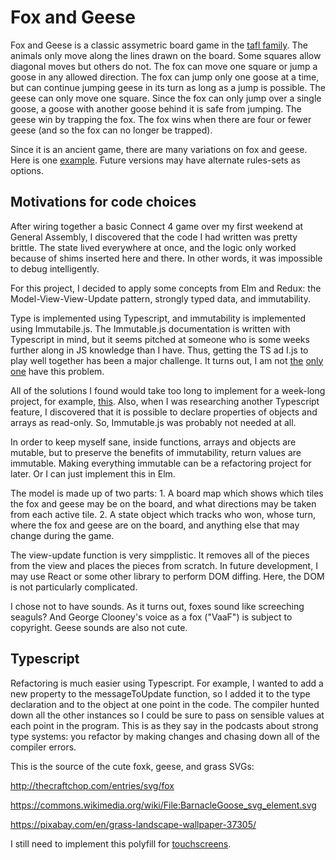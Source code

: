 # Fox and Geese

Fox and Geese is a classic assymetric board game in the
[tafl family](https://en.wikipedia.org/wiki/Tafl_games). The
animals only move along the lines drawn on the board. Some squares
allow diagonal moves but others do not. The fox can move one square or
jump a goose in any allowed direction. The fox can jump only one goose at
a time, but can continue jumping geese in its turn as long as a jump is
possible. The geese can only move one square. Since the fox can only jump
over a single goose, a goose with another goose behind it is safe from
jumping. The geese win by trapping the fox. The fox wins when there are
four or fewer geese (and so the fox can no longer be trapped).

Since it is an ancient game, there are many variations on fox and geese. Here is one [example](https://www.whatdowedoallday.com/fox-and-geese/). Future versions may have alternate rules-sets as options.

## Motivations for code choices

After wiring together a basic Connect 4 game over my first weekend at General Assembly, I discovered that the code I had written was pretty brittle. The state lived everywhere at once, and the logic only worked because of shims inserted here and there. In other words, it was impossible to debug intelligently.

For this project, I decided to apply some concepts from Elm and Redux: the Model-View-View-Update pattern, strongly typed data, and immutability.

Type is implemented using Typescript, and immutability is implemented using Immutabile.js. The Immutable.js documentation is written with Typescript in mind, but it seems pitched at someone who is some weeks further along in JS knowledge than I have. Thus, getting the TS ad I.js to play well together has been a major challenge. It turns out, I am not [the](https://www.reddit.com/r/reactjs/comments/7mfaxy/it_aint_pretty_typescript/) [only](https://blog.mgechev.com/2018/01/18/react-typescript-redux-immutable/) [one](https://themapguyde.blogspot.com/2018/03/making-immutablejs-objects-easier-to.html) have this problem.

All of the solutions I found would take too long to implement for a week-long project, for example, [this](https://medium.com/@alexxgent/enforcing-types-with-immutablejs-and-typescript-6ab980819b6a). Also, when I was researching another Typescript feature, I discovered that it is possible to declare properties of objects and arrays as read-only. So, Immutable.js was probably not needed at all.

In order to keep myself sane, inside functions, arrays and objects are mutable, but to preserve the benefits of immutability, return values are immutable. Making everything immutable can be a refactoring project for later. Or I can just implement this in Elm.

The model is made up of two parts: 1. A board map which shows which tiles the fox and geese may be on the board, and what directions may be taken from each active tile. 2. A state object which tracks who won, whose turn, where the fox and geese are on the board, and anything else that may change during the game.

The view-update function is very simpplistic. It removes all of the pieces from the view and places the pieces from scratch. In future development, I may use React or some other library to perform DOM diffing. Here, the DOM is not particularly complicated.

I chose not to have sounds. As it turns out, foxes sound like screeching seaguls? And George Clooney's voice as a fox ("VaaF") is subject to copyright. Geese sounds are also not cute.

## Typescript

Refactoring is much easier using Typescript. For example, I wanted to add a new property to the messageToUpdate function, so I added it to the type declaration and to the object at one point in the code. The compiler hunted down all the other instances so I could be sure to pass on sensible values at each point in the program. This is as they say in the podcasts about strong type systems: you refactor by making changes and chasing down all of the compiler errors.

This is the source of the cute foxk, geese, and grass SVGs:

http://thecraftchop.com/entries/svg/fox

https://commons.wikimedia.org/wiki/File:BarnacleGoose_svg_element.svg

https://pixabay.com/en/grass-landscape-wallpaper-37305/

I still need to implement this polyfill for [touchscreens](https://github.com/timruffles/mobile-drag-drop).
